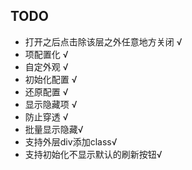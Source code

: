 ## TODO

- 打开之后点击除该层之外任意地方关闭 √
- 项配置化 √
- 自定外观 √
- 初始化配置 √
- 还原配置 √
- 显示隐藏项 √
- 防止穿透 √
- 批量显示隐藏√
- 支持外层div添加class√
- 支持初始化不显示默认的刷新按钮√